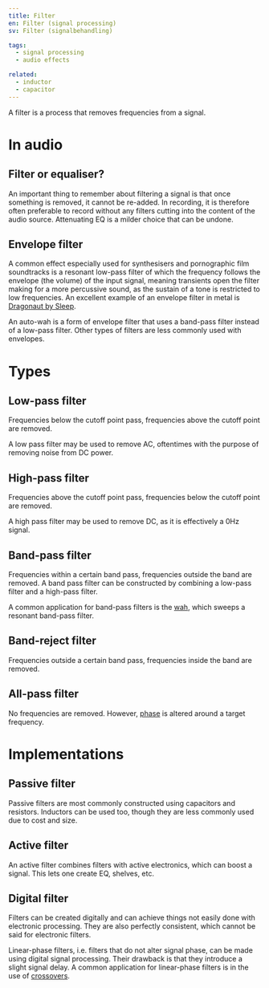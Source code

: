 ```yaml
---
title: Filter
en: Filter (signal processing)
sv: Filter (signalbehandling)

tags:
  - signal processing
  - audio effects

related:
  - inductor
  - capacitor
---
```


A filter is a process that removes frequencies from a signal.

# In audio

## Filter or equaliser?

An important thing to remember about filtering a signal is that once something
is removed, it cannot be re-added. In recording, it is therefore often
preferable to record without any filters cutting into the content of the audio
source. Attenuating EQ is a milder choice that can be undone.

## Envelope filter

A common effect especially used for synthesisers and pornographic film
soundtracks is a resonant low-pass filter of which the frequency follows the
envelope (the volume) of the input signal, meaning transients open the filter
making for a more percussive sound, as the sustain of a tone is restricted to
low frequencies. An excellent example of an envelope filter in metal is
[Dragonaut by Sleep](https://www.youtube.com/watch?v=3wai9kq9kww).

An auto-wah is a form of envelope filter that uses a band-pass filter instead
of a low-pass filter. Other types of filters are less commonly used with
envelopes.

# Types

## Low-pass filter

Frequencies below the cutoff point pass, frequencies above the cutoff point are
removed.

A low pass filter may be used to remove AC, oftentimes with the purpose of
removing noise from DC power.

## High-pass filter

Frequencies above the cutoff point pass, frequencies below the cutoff point are
removed.

A high pass filter may be used to remove DC, as it is effectively a 0Hz signal.

## Band-pass filter

Frequencies within a certain band pass, frequencies outside the band are
removed. A band pass filter can be constructed by combining a low-pass filter
and a high-pass filter.

A common application for band-pass filters is the [wah](/grimoire/wah), which
sweeps a resonant band-pass filter.

## Band-reject filter

Frequencies outside a certain band pass, frequencies inside the band are
removed.

## All-pass filter

No frequencies are removed. However, [phase](/grimoire/phase) is altered around
a target frequency.

# Implementations
## Passive filter

Passive filters are most commonly constructed using capacitors and resistors.
Inductors can be used too, though they are less commonly used due to cost and
size.

## Active filter

An active filter combines filters with active electronics, which can boost a
signal. This lets one create EQ, shelves, etc.

## Digital filter

Filters can be created digitally and can achieve things not easily done with
electronic processing. They are also perfectly consistent, which cannot be said
for electronic filters.

Linear-phase filters, i.e. filters that do not alter signal phase, can be made
using digital signal processing. Their drawback is that they introduce a slight
signal delay. A common application for linear-phase filters is in the use of
[crossovers](/grimoire/audio-crossover).
